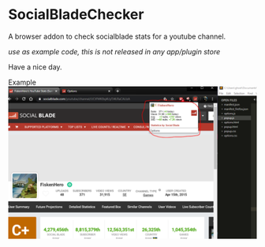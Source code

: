 # SocialBladeChecker
A browser addon to check socialblade stats for a youtube channel.

*use as example code, this is not released in any app/plugin store*

Have a nice day.

Example
![alt text](https://github.com/NeverW8/SocialBladeChecker/blob/master/examplepic.PNG)

